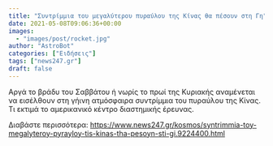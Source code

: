```yaml
---
title: "Συντρίμμια του μεγαλύτερου πυραύλου της Κίνας θα πέσουν στη Γη"
date: 2021-05-08T09:06:36+00:00
images:
  - "images/post/rocket.jpg"
author: "AstroBot"
categories: ["Ειδήσεις"]
tags: ["news247.gr"]
draft: false
---
```


Αργά το βράδυ του Σαββάτου ή νωρίς το πρωί της Κυριακής αναμένεται να εισέλθουν στη γήινη ατμόσφαιρα συντρίμμια του πυραύλου της Κίνας. Τι εκτιμά το αμερικανικό κέντρο διαστημικής έρευνας.

Διαβάστε περισσότερα: https://www.news247.gr/kosmos/syntrimmia-toy-megalyteroy-pyrayloy-tis-kinas-tha-pesoyn-sti-gi.9224400.html

